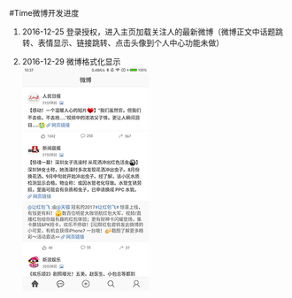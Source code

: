 #Time微博开发进度
1. 2016-12-25 登录授权，进入主页加载关注人的最新微博（微博正文中话题跳转、表情显示、链接跳转、点击头像到个人中心功能未做）<p>
2. 2016-12-29 微博格式化显示<br>
![image](https://github.com/yanxing/TimeWeibo/raw/master/image/2.png)
